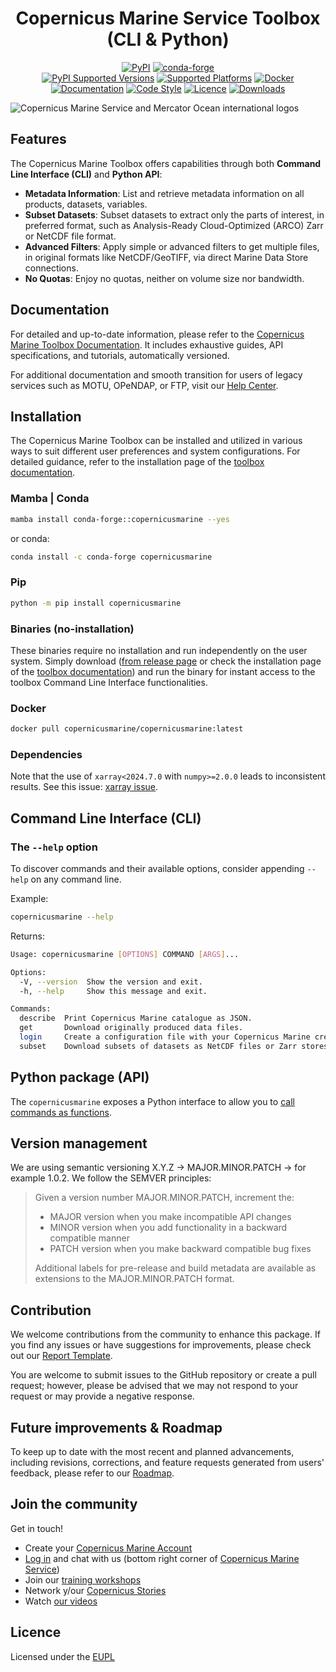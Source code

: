 <h1 align="center">Copernicus Marine Service Toolbox (CLI & Python)</h1>

<div align="center">
  <a href="https://pypi.org/project/copernicusmarine/"><img src="https://img.shields.io/pypi/v/copernicusmarine.svg" alt="PyPI" /></a>
  <a href="https://anaconda.org/conda-forge/copernicusmarine"><img src="https://img.shields.io/conda/vn/conda-forge/copernicusmarine?logo=anaconda" alt="conda-forge" /></a>
</div>
<div align="center">
  <a href="https://pypi.org/project/copernicusmarine/"><img src="https://img.shields.io/pypi/pyversions/copernicusmarine.svg" alt="PyPI Supported Versions" /></a>
  <a href="https://pypi.org/project/copernicusmarine/"><img src="https://img.shields.io/badge/platform-windows | linux | macos-lightgrey" alt="Supported Platforms" /></a>
  <a href="https://hub.docker.com/r/copernicusmarine/copernicusmarine"><img src="https://img.shields.io/badge/docker-%230db7ed.svg?logo=docker&logoColor=white" alt="Docker" /></a>
  <a href="https://toolbox-docs.marine.copernicus.eu/en/"><img src="https://img.shields.io/readthedocs/copernicusmarine/pre-releases-2.0.0a4?logo=readthedocs" alt="Documentation" /></a>
  <a href="https://github.com/python/black"><img src="https://img.shields.io/badge/code%20style-black-000000?style==flat" alt="Code Style" /></a>
  <a href="https://joinup.ec.europa.eu/collection/eupl/eupl-text-eupl-12"><img src="https://img.shields.io/badge/licence-EUPL-lightblue" alt="Licence" /></a>
  <a href="https://pypistats.org/packages/copernicusmarine"><img src="https://img.shields.io/pypi/dm/copernicusmarine.svg" alt="Downloads" /></a>
</div>
<!-- Pytest Coverage Comment:Begin -->
<!-- Pytest Coverage Comment:End -->

![Copernicus Marine Service and Mercator Ocean international logos](https://www.mercator-ocean.eu/wp-content/uploads/2022/05/Cartouche_CMEMS_poisson_MOi.png)

## Features

The Copernicus Marine Toolbox offers capabilities through both **Command Line Interface (CLI)** and **Python API**:

- **Metadata Information**: List and retrieve metadata information on all products, datasets, variables.
- **Subset Datasets**: Subset datasets to extract only the parts of interest, in preferred format, such as Analysis-Ready Cloud-Optimized (ARCO) Zarr or NetCDF file format.
- **Advanced Filters**: Apply simple or advanced filters to get multiple files, in original formats like NetCDF/GeoTIFF, via direct Marine Data Store connections.
- **No Quotas**: Enjoy no quotas, neither on volume size nor bandwidth.

## Documentation

For detailed and up-to-date information, please refer to the [Copernicus Marine Toolbox Documentation](https://toolbox-docs.marine.copernicus.eu/). It includes exhaustive guides, API specifications, and tutorials, automatically versioned.

For additional documentation and smooth transition for users of legacy services such as MOTU, OPeNDAP, or FTP, visit our [Help Center](https://help.marine.copernicus.eu/en/collections/9080063-copernicus-marine-toolbox).

## Installation

The Copernicus Marine Toolbox can be installed and utilized in various ways to suit different user preferences and system configurations. For detailed guidance, refer to the installation page of the [toolbox documentation](https://toolbox-docs.marine.copernicus.eu/).

### Mamba | Conda

```bash
mamba install conda-forge::copernicusmarine --yes
```

or conda:

```bash
conda install -c conda-forge copernicusmarine
```

### Pip

```bash
python -m pip install copernicusmarine
```

### Binaries (no-installation)

These binaries require no installation and run independently on the user system. Simply download ([from release page](https://github.com/mercator-ocean/copernicus-marine-toolbox/releases) or check the installation page of the [toolbox documentation](https://toolbox-docs.marine.copernicus.eu/)) and run the binary for instant access to the toolbox Command Line Interface functionalities.

### Docker

```bash
docker pull copernicusmarine/copernicusmarine:latest
```

### Dependencies

Note that the use of `xarray<2024.7.0` with `numpy>=2.0.0` leads to inconsistent results. See this issue: [xarray issue](https://github.com/pydata/xarray/issues/9179).

## Command Line Interface (CLI)

### The `--help` option

To discover commands and their available options, consider appending `--help` on any command line.

Example:

```bash
copernicusmarine --help
```

Returns:

```bash
Usage: copernicusmarine [OPTIONS] COMMAND [ARGS]...

Options:
  -V, --version  Show the version and exit.
  -h, --help     Show this message and exit.

Commands:
  describe  Print Copernicus Marine catalogue as JSON.
  get       Download originally produced data files.
  login     Create a configuration file with your Copernicus Marine credentials.
  subset    Download subsets of datasets as NetCDF files or Zarr stores.
```

## Python package (API)

The `copernicusmarine` exposes a Python interface to allow you to [call commands as functions](https://toolbox-docs.marine.copernicus.eu/).

## Version management

We are using semantic versioning X.Y.Z → MAJOR.MINOR.PATCH → for example 1.0.2. We follow the SEMVER principles:

>Given a version number MAJOR.MINOR.PATCH, increment the:
>
>- MAJOR version when you make incompatible API changes
>- MINOR version when you add functionality in a backward compatible manner
>- PATCH version when you make backward compatible bug fixes
>
>Additional labels for pre-release and build metadata are available as extensions to the MAJOR.MINOR.PATCH format.

## Contribution

We welcome contributions from the community to enhance this package. If you find any issues or have suggestions for improvements, please check out our [Report Template](https://help.marine.copernicus.eu/en/articles/8218546-reporting-an-issue-or-feature-request).

You are welcome to submit issues to the GitHub repository or create a pull request; however, please be advised that we may not respond to your request or may provide a negative response.

## Future improvements & Roadmap

To keep up to date with the most recent and planned advancements, including revisions, corrections, and feature requests generated from users' feedback, please refer to our [Roadmap](https://help.marine.copernicus.eu/en/articles/8218641-next-milestones-and-roadmap).

## Join the community

Get in touch!

- Create your [Copernicus Marine Account](https://data.marine.copernicus.eu/register?redirect=%2Fproducts)
- [Log in](https://data.marine.copernicus.eu/login?redirect=%2Fproducts) and chat with us (bottom right corner of [Copernicus Marine Service](https://marine.copernicus.eu/))
- Join our [training workshops](https://marine.copernicus.eu/services/user-learning-services)
- Network y/our [Copernicus Stories](https://twitter.com/cmems_eu)
- Watch [our videos](https://www.youtube.com/channel/UC71ceOVy7WtVC7F04BKoEew)

## Licence

Licensed under the [EUPL](https://joinup.ec.europa.eu/collection/eupl/eupl-text-eupl-12)
